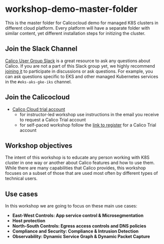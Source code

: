 # workshop-demo-master-folder
This is the master folder for Calicocloud demo for managed K8S clusters in different cloud platform. Every platform will have a separate folder with similar content, yet different installation steps for initizing the cluster. 

## Join the Slack Channel

[Calico User Group Slack](https://slack.projectcalico.org/) is a great resource to ask any questions about Calico. If you are not a part of this Slack group yet, we highly recommend [joining it](https://slack.projectcalico.org/) to participate in discussions or ask questions. For example, you can ask questions specific to EKS and other managed Kubernetes services in the `#eks-aks-gke-iks` channel.

## Join the Calicocloud  

- [Calico Cloud trial account](https://www.tigera.io/tigera-products/calico-cloud/)
  - for instructor-led workshop use instructions in the email you receive to request a Calico Trial account
  - for self-paced workshop follow the [link to register](https://www.tigera.io/tigera-products/calico-cloud/) for a Calico Trial account

## Workshop objectives

The intent of this workshop is to educate any person working with K8S cluster in one way or another about Calico features and how to use them. While there are many capabilities that Calico provides, this workshop focuses on a subset of those that are used most often by different types of technical users.

## Use cases

In this workshop we are going to focus on these main use cases:

- **East-West Controls: App service control & Microsegmentation**
- **Host protection**
- **North-South Controls: Egress access controls and DNS policies**
- **Compliance and Security: Compliance & Intrusion Detection**
- **Observability: Dynamic Service Graph & Dynamic Packet Capture**